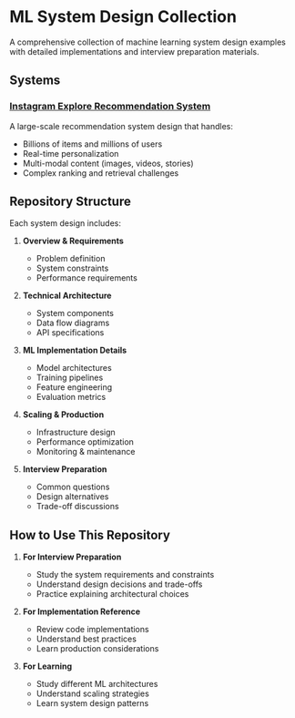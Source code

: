 # ML System Design Collection

A comprehensive collection of machine learning system design examples with detailed implementations and interview preparation materials.

## Systems

### [Instagram Explore Recommendation System](instagram-explore/)
A large-scale recommendation system design that handles:
- Billions of items and millions of users
- Real-time personalization
- Multi-modal content (images, videos, stories)
- Complex ranking and retrieval challenges

## Repository Structure

Each system design includes:
1. **Overview & Requirements**
   - Problem definition
   - System constraints
   - Performance requirements

2. **Technical Architecture**
   - System components
   - Data flow diagrams
   - API specifications

3. **ML Implementation Details**
   - Model architectures
   - Training pipelines
   - Feature engineering
   - Evaluation metrics

4. **Scaling & Production**
   - Infrastructure design
   - Performance optimization
   - Monitoring & maintenance

5. **Interview Preparation**
   - Common questions
   - Design alternatives
   - Trade-off discussions

## How to Use This Repository

1. **For Interview Preparation**
   - Study the system requirements and constraints
   - Understand design decisions and trade-offs
   - Practice explaining architectural choices

2. **For Implementation Reference**
   - Review code implementations
   - Understand best practices
   - Learn production considerations

3. **For Learning**
   - Study different ML architectures
   - Understand scaling strategies
   - Learn system design patterns